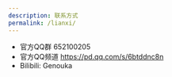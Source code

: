 ```yaml
---
description: 联系方式
permalink: /lianxi/
---
```

* 官方QQ群 652100205
* 官方QQ频道 https://pd.qq.com/s/6btddnc8n
* Bilibili: Genouka